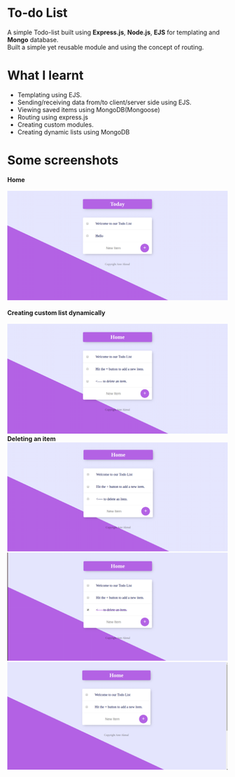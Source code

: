 # To-do List
A simple Todo-list built using __Express.js__, __Node.js__, __EJS__ for templating and __Mongo__ database. <br/>Built a simple yet reusable module and using the concept of routing.

# What I learnt
* Templating using EJS.
* Sending/receiving data from/to client/server side using EJS.
* Viewing saved items using MongoDB(Mongoose)
* Routing using express.js
* Creating custom modules.
* Creating dynamic lists using MongoDB

# Some screenshots
**Home** <br> <br>
![](images/Screenshot%20from%202020-04-30%2011-42-40.png)
<br> <br>
**Creating custom list dynamically** <br> <br>
![](images/Screenshot%20from%202020-04-30%2011-42-51.png)
**Deleting an item**
![](images/Screenshot%20from%202020-04-30%2011-43-15.png)
<br>
![](images/Screenshot%20from%202020-04-30%2011-43-18.png)
<br>
![](images/Screenshot%20from%202020-04-30%2011-43-53.png)
